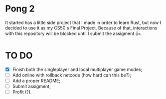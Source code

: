 # Pong 2

It started has a little side project that I made in order to learn Rust, but now I decided to use it as my CS50's Final Project. Because of that, interactions with this repository will be blocked until I submit the assigment 👍.

# TO DO
- [x] Finish both the singleplayer and local multiplayer game modes;
- [ ] Add online with rollback netcode (how hard can this be?);
- [ ] Add a proper README;
- [ ] Submit assigment;
- [ ] Profit (?). 
